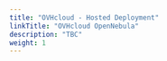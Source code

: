```yaml
---
title: "OVHcloud - Hosted Deployment"
linkTitle: "OVHcloud OpenNebula"
description: "TBC"
weight: 1
---
```

